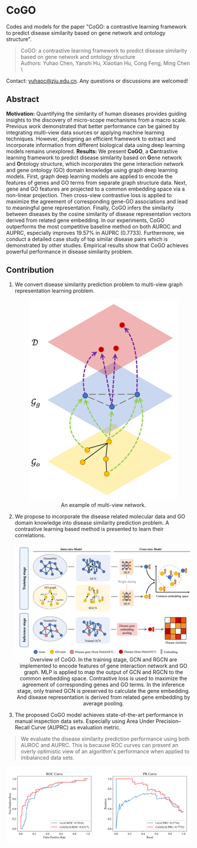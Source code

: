 # CoGO


Codes and models for the paper "CoGO: a contrastive learning framework to predict disease similarity based on gene network and ontology structure".
> CoGO: a contrastive learning framework to predict disease similarity based on gene network and ontology structure \
> Authors: Yuhao Chen, Yanshi Hu, Xiaotian Hu, Cong Feng, Ming Chen \

Contact: yuhaoc@zju.edu.cn. Any questions or discussions are welcomed!

## Abstract

**Motivation:** Quantifying the similarity of human diseases provides guiding insights to the discovery of micro-scope mechanisms from a macro scale. Previous work demonstrated that better performance can be gained by integrating multi-view data sources or applying machine learning techniques. However, designing an efficient framework to extract and incorporate information from different biological data using deep learning models remains unexplored.
**Results:** We present **CoGO**, a **Co**ntrastive learning framework to predict disease similarity based on **G**ene network and **O**ntology structure, which incorporates the gene interaction network and gene ontology (GO) domain knowledge using graph deep learning models. First, graph deep learning models are applied to encode the features of genes and GO terms from separate graph structure data. Next, gene and GO features are projected to a common embedding space via a non-linear projection. Then cross-view contrastive loss is applied to maximize the agreement of corresponding gene-GO associations and lead to meaningful gene representation. Finally, CoGO infers the similarity between diseases by the cosine similarity of disease representation vectors derived from related gene embedding. In our experiments, CoGO outperforms the most competitive baseline method on both AUROC and AUPRC, especially improves 19.57% in AUPRC (0.7733). Furthermore, we conduct a detailed case study of top similar disease pairs which is demonstrated by other studies. Empirical results show that CoGO achieves powerful performance in disease similarity problem.

## Contribution

1. We convert disease similarity prediction problem to multi-view graph representation learning problem.
   <div align="center"><img width="400" src="./images/multiview_net.png"/></div>
   <center>An example of multi-view network.</center>

2. We propose to incorporate the disease related molecular data and GO domain knowledge into disease similarity prediction problem. A contrastive learning based method is presented to learn their correlations. 
   <div align="center"><img width="800" src="./images/pipeline.png"/></div>
   <center>Overview of CoGO. In the training stage, GCN and RGCN are implemented to encode features of gene interaction network and GO graph. MLP is applied to map the output of GCN and RGCN to the common embedding space. Contrastive loss is used to maximize the agreement of corresponding genes and GO terms. In the inference stage, only trained GCN is preserved to calculate the gene embedding. And disease representation is derived from related gene embedding by average pooling.</center>

3. The proposed CoGO model achieves state-of-the-art performance in manual inspection data sets. Especially using Area Under Precision–Recall Curve (AUPRC) as evaluation metric. 
> We evaluate the disease similarity prediction performance using both AUROC and AUPRC. This is because ROC curves can present an overly optimistic view of an algorithm's performance when applied to imbalanced data sets. 
   <div align="center"><img width="600" src="./images/results.png"/></div>